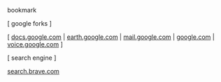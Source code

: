 bookmark

[ google forks ]

[ [docs.google.com](https://docs.google.com) | [earth.google.com](https://earth.google.com/web) | [mail.google.com](https://mail.google.com/mail/u/1/#inbox) | [google.com](https://www.google.com) | [voice.google.com](https://voice.google.com/u/0/messages) ]

[ search engine ]

[search.brave.com](https://search.brave.com)
